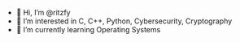 - 👋 Hi, I’m @ritzfy
- 👀 I’m interested in C, C++, Python, Cybersecurity, Cryptography
- 🌱 I’m currently learning Operating Systems

<!---
r-jazz/r-jazz is a ✨ special ✨ repository because its `README.md` (this file) appears on your GitHub profile.
You can click the Preview link to take a look at your changes.
--->
